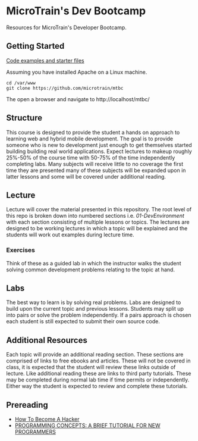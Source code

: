 # MicroTrain's Dev Bootcamp

Resources for MicroTrain's Developer Bootcamp.

## Getting Started
[Code examples and starter files](https://github.com/microtrain/mtbc)

Assuming you have installed Apache on a Linux machine.
```
cd /var/www
git clone https://github.com/microtrain/mtbc
```
The open a browser and navigate to http://localhost/mtbc/

## Structure
This course is designed to provide the student a hands on approach to learning web and hybrid mobile development. The goal is to provide someone who is new to development just enough to get themselves started building building real world applications. Expect lectures to makeup roughly 25%-50% of the course time with 50-75% of the time independently completing labs. Many subjects will receive little to no coverage the first time they are presented many of these subjects will be expanded upon in latter lessons and some will be covered under additional reading.

## Lecture
Lecture will cover the material presented in this repository. The root level of this repo is broken down into numbered sections i.e. *01-DevEnvironment* with each section consisting of multiple lessons or topics. The lectures are designed to be working lectures in which a topic will be explained and the students will work out examples during lecture time.

### Exercises
Think of these as a guided lab in which the instructor walks the student solving common development problems relating to the topic at hand.

## Labs
The best way to learn is by solving real problems. Labs are designed to build upon the current topic and previous lessons. Students may split up into pairs or solve the problem independently. If a pairs approach is chosen each student is still expected to submit their own source code.

## Additional Resources
Each topic will provide an additional reading section. These sections are comprised of links to free ebooks and articles. These will not be covered in class, it is expected that the student will review these links outside of lecture. Like additional reading these are links to third party tutorials. These may be completed during normal lab time if time permits or independently. Either way the student is expected to review and complete these tutorials.

## Prereading
* [How To Become A Hacker](http://www.catb.org/esr/faqs/hacker-howto.html)
* [PROGRAMMING CONCEPTS: A BRIEF TUTORIAL FOR NEW PROGRAMMERS](http://holowczak.com/programming-concepts-tutorial-programmers/)
